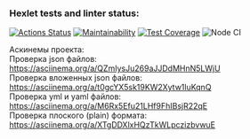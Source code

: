 ### Hexlet tests and linter status:
[![Actions Status](https://github.com/pterodactylsam/frontend-project-lvl2/workflows/hexlet-check/badge.svg)](https://github.com/pterodactylsam/frontend-project-lvl2/actions)
[![Maintainability](https://api.codeclimate.com/v1/badges/579149df8f041e461ef4/maintainability)](https://codeclimate.com/github/pterodactylsam/frontend-project-lvl2/maintainability)
[![Test Coverage](https://api.codeclimate.com/v1/badges/579149df8f041e461ef4/test_coverage)](https://codeclimate.com/github/pterodactylsam/frontend-project-lvl2/test_coverage)
![Node CI](https://github.com//pterodactylsam/frontend-project-lvl2/actions/workflows/nodejs.yml/badge.svg)

Аскинемы проекта: <br>
Проверка json файлов: https://asciinema.org/a/QZmIysJu269aJJDdMHnN5LWjU <br>
Проверка вложенных json файлов: https://asciinema.org/a/t0gcYX5sk19KW2Xytw1luKqnQ <br>
Проверка yml и yaml файлов: https://asciinema.org/a/M6Rx5Efu21LHf9FhIBsjR22qE <br>
Проверка плоского (plain) формата: https://asciinema.org/a/XTgDDXlxHQzTkWLpczizbvwuE <br>